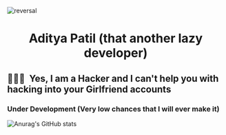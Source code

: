 ![reversal](https://capsule-render.vercel.app/api?type=rect&text=Hacker&fontAlign=30&fontSize=30&descAlign=60&descAlignY=50&theme=radical)

<h1 align="center">
  Aditya Patil (that another lazy developer)
</h1>

<h2> 👨🏻‍💻 &nbsp;Yes, I am a Hacker and I can't help you with hacking into your Girlfriend accounts</h2>

<!--
**PythonHacker24/PythonHacker24** is a ✨ _special_ ✨ repository because its `README.md` (this file) appears on your GitHub profile.

Here are some ideas to get you started:

- 🔭 I’m currently working on ...
- 🌱 I’m currently learning ...
- 👯 I’m looking to collaborate on ...
- 🤔 I’m looking for help with ...
- 💬 Ask me about ...
- 📫 How to reach me: ...
- 😄 Pronouns: ...
- ⚡ Fun fact: ...
-->

### Under Development (Very low chances that I will ever make it)

![Anurag's GitHub stats](https://github-readme-stats.vercel.app/api?username=PythonHacker24&show_icons=true&theme=dark)
